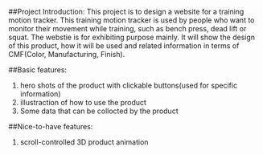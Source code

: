 ##Project Introduction:
This project is to design a website for a training motion tracker. This training motion tracker is used by people who want to monitor their movement while training, such as 
bench press, dead lift or squat. The webstie is for exhibiting purpose mainly. It will show the design of this product, how it will be used and related information in terms of
CMF(Color, Manufacturing, Finish).

##Basic features:
1. hero shots of the product with clickable buttons(used for specific information)
2. illustraction of how to use the product
3. Some data that can be collocted by the product

##Nice-to-have features:
1. scroll-controlled 3D product animation
